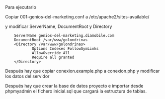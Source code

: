 Para ejecutarlo

Copiar 001-genios-del-marketing.conf a /etc/apache2/sites-available/

y modificar ServerName, DocumentRoot y Directory 

        ServerName genios-del-marketing.diamobile.com
        DocumentRoot /var/www/golondrinas
        <Directory /var/www/golondrinas>
                Options Indexes FollowSymLinks
                AllowOverride All
                Require all granted
        </Directory>

Después hay que copiar conexion.example.php a conexion.php y modificar los datos del servidor

Después hay que crear la base de datos proyecto e importar desde phpmyadmin el fichero inicial.sql que cargará la estructura de tablas.

